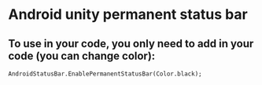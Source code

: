 # Android unity permanent status bar

## To use in your code, you only need to add in your code (you can change color):
    AndroidStatusBar.EnablePermanentStatusBar(Color.black);